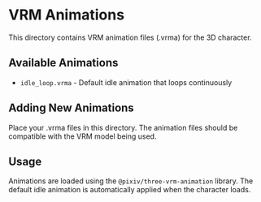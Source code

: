 # VRM Animations

This directory contains VRM animation files (.vrma) for the 3D character.

## Available Animations

- `idle_loop.vrma` - Default idle animation that loops continuously

## Adding New Animations

Place your .vrma files in this directory. The animation files should be compatible with the VRM model being used.

## Usage

Animations are loaded using the `@pixiv/three-vrm-animation` library. The default idle animation is automatically applied when the character loads.